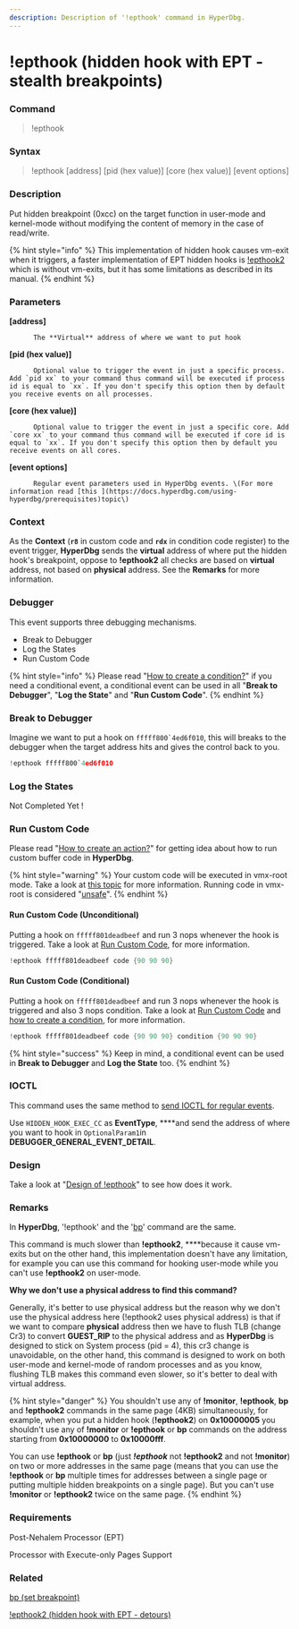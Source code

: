 ```yaml
---
description: Description of '!epthook' command in HyperDbg.
---
```


# !epthook \(hidden hook with EPT - stealth breakpoints\)

### Command

> !epthook

### Syntax

> !epthook \[address\] \[pid \(hex value\)\] \[core \(hex value\)\] \[event options\]

### Description

Put hidden breakpoint \(0xcc\) on the target function in user-mode and kernel-mode without modifying the content of memory in the case of read/write.

{% hint style="info" %}
This implementation of hidden hook causes vm-exit when it triggers, a faster implementation of EPT hidden hooks is [!epthook2](https://docs.hyperdbg.com/commands/extension-commands/epthook2) which is without vm-exits, but it has some limitations as described in its manual.
{% endhint %}

### Parameters

**\[address\]**

          The **Virtual** address of where we want to put hook

**\[pid \(hex value\)\]**

          Optional value to trigger the event in just a specific process. Add `pid xx` to your command thus command will be executed if process id is equal to `xx`. If you don't specify this option then by default you receive events on all processes.

**\[core \(hex value\)\]**

          Optional value to trigger the event in just a specific core. Add `core xx` to your command thus command will be executed if core id is equal to `xx`. If you don't specify this option then by default you receive events on all cores.

**\[event options\]**

          Regular event parameters used in HyperDbg events. \(For more information read [this ](https://docs.hyperdbg.com/using-hyperdbg/prerequisites)topic\)

### Context

As the **Context** \(**`r8`** in custom code and **`rdx`** in condition code register\) to the event trigger, **HyperDbg** sends the **virtual** address of where put the hidden hook's breakpoint, oppose to **!epthook2** all checks are based on **virtual** address, not based on **physical** address. See the **Remarks** for more information.

### Debugger

This event supports three debugging mechanisms.

* Break to Debugger
* Log the States
* Run Custom Code

{% hint style="info" %}
Please read  "[How to create a condition?](https://docs.hyperdbg.com/using-hyperdbg/prerequisites/how-to-create-a-condition)" if you need a conditional event, a conditional event can be used in all "**Break to Debugger**", "**Log the State**" and "**Run Custom Code**".
{% endhint %}

### Break to Debugger

Imagine we want to put a hook on ``fffff800`4ed6f010``, this will breaks to the debugger when the target address hits and gives the control back to you.

```c
!epthook fffff800`4ed6f010 
```

### Log the States

Not Completed Yet !

### Run Custom Code

Please read  "[How to create an action?](https://docs.hyperdbg.com/using-hyperdbg/prerequisites/how-to-create-an-action)" for getting idea about how to run custom buffer code in **HyperDbg**.

{% hint style="warning" %}
Your custom code will be executed in vmx-root mode. Take a look at [this topic](https://docs.hyperdbg.com/tips-and-tricks/considerations/vmx-root-mode-vs-vmx-non-root-mode) for more information. Running code in vmx-root is considered "[unsafe](https://docs.hyperdbg.com/tips-and-tricks/considerations/the-unsafe-behavior)".
{% endhint %}

#### Run Custom Code \(Unconditional\)

Putting a hook on `fffff801deadbeef` and run 3 nops whenever the hook is triggered. Take a look at [Run Custom Code](https://docs.hyperdbg.com/using-hyperdbg/prerequisites/how-to-create-an-action#run-custom-codes), for more information.

```c
!epthook fffff801deadbeef code {90 90 90}
```

#### Run Custom Code \(Conditional\)

Putting a hook on `fffff801deadbeef` and run 3 nops whenever the hook is triggered and also 3 nops condition. Take a look at [Run Custom Code](https://docs.hyperdbg.com/using-hyperdbg/prerequisites/how-to-create-an-action#run-custom-codes) and [how to create a condition](https://docs.hyperdbg.com/using-hyperdbg/prerequisites/how-to-create-a-condition), for more information.

```c
!epthook fffff801deadbeef code {90 90 90} condition {90 90 90}
```

{% hint style="success" %}
Keep in mind, a conditional event can be used in **Break to Debugger** and **Log the State** too.
{% endhint %}

### IOCTL

This command uses the same method to [send IOCTL for regular events](https://docs.hyperdbg.com/design/debugger-internals/ioctl-requests-for-events). 

Use `HIDDEN_HOOK_EXEC_CC` as **EventType**, ****and send the address of where you want to hook in `OptionalParam1`in **DEBUGGER\_GENERAL\_EVENT\_DETAIL**.

### Design

Take a look at "[Design of !epthook](https://docs.hyperdbg.com/design/features/vmm-module/design-of-epthook)" to see how does it work.

### **Remarks**

In **HyperDbg**, '!epthook' and the '[bp](https://docs.hyperdbg.com/commands/debugging-commands/bp)' command are the same.

This command is much slower than **!epthook2**, ****because it cause vm-exits but on the other hand, this implementation doesn't have any limitation, for example you can use this command for hooking user-mode while you can't use **!epthook2** on user-mode.

**Why we don't use a physical address to find this command?** 

Generally, it's better to use physical address but the reason why we don't use the physical address here \(!epthook2 uses physical address\) is that if we want to compare **physical** address then we have to flush TLB \(change Cr3\) to convert **GUEST\_RIP** to the physical address and as **HyperDbg** is designed to stick on System process \(pid = 4\), this cr3 change is unavoidable, on the other hand, this command is designed to work on both user-mode and kernel-mode of random processes and as you know, flushing TLB makes this command even slower, so it's better to deal with virtual address.

{% hint style="danger" %}
You shouldn't use any of **!monitor**, **!epthook**, **bp** and **!epthook2** commands in the same page \(4KB\) simultaneously, for example, when you put a hidden hook \(**!epthook2**\) on **0x10000005** you shouldn't use any of **!monitor** or **!epthook** or **bp** commands on the address starting from **0x10000000** to **0x10000fff**.

 You can use **!epthook** or **bp** \(just _**!epthook**_ not **!epthook2** and not **!monitor**\) on two or more addresses in the same page \(means that you can use the **!epthook** or **bp** multiple times for addresses between a single page or putting multiple hidden breakpoints on a single page\). But you can't use **!monitor** or **!epthook2** twice on the same page.
{% endhint %}

### Requirements

Post-Nehalem Processor \(EPT\)

Processor with Execute-only Pages Support

### Related

[bp \(set breakpoint\)](https://docs.hyperdbg.com/commands/debugging-commands/bp)

[!epthook2 \(hidden hook with EPT - detours\)](https://docs.hyperdbg.com/commands/extension-commands/epthook2)

